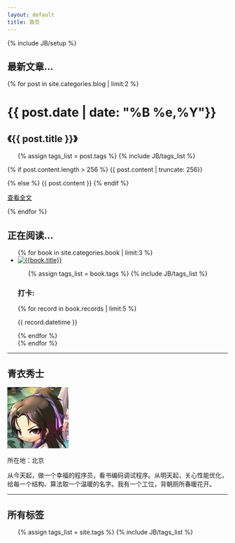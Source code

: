 ```yaml
---
layout: default
title: 首页
---
```

{% include JB/setup %}
<div class="row">
    <div class="span9">
        <h2>最新文章...</h2>
        {% for post in site.categories.blog | limit:2 %}
        <div class="well">
            <div class="row">
                <div class="span3 {% cycle 'pull-left','pull-right' %}">
                    <h1>{{ post.date | date: "%B %e,%Y"}}</h1>
                    <h2>《{{ post.title }}》</h2>
                     <ul class="tag_box inline">
                        {% assign tags_list = post.tags %}
                        {% include JB/tags_list %}
                    </ul>
                </div>
                <div class="span5">
                    {% if post.content.length > 256 %}
                        {{ post.content | truncate: 256}} </p>
                    {% else %}
                        {{ post.content }}
                    {% endif %}
                    <p><a href="{{ post.url }}" class="btn btn-primary pull-right">查看全文</a></p>
                </div>
            </div>
        </div>
        {% endfor %}
        <h2>正在阅读...</h2>
        <div class="row-fluid">
            <ul class="thumbnails">
            {% for book in site.categories.book | limit:3 %}
                <li class="span3">
                    <div class="thumbnail">
                        <a href="{{ book.url }}" class="thumbnail"> 
                            <img style="width: 200px; height: 270px;" class="img-rounded" alt="{{book.title}}" src="book/covers/{{ book.cover }}">
                        </a>
                        <div class="caption">
                            <ul class="tag_box inline">
                                {% assign tags_list = book.tags %}
                                {% include JB/tags_list %}
                            </ul>
                            <h3>打卡:</h3>
                            {% for record in book.records | limit:5 %}
                            <p>{{ record.datetime }}</p>
                            {% endfor %}
                        </div>
                    </div>
                </li>
            {% endfor %}
            </ul>
        </div>
    </div>
    <div class="span3">
        <hr>
        <div class="span3">
            <h2>青衣秀士</h2>
                <img src="images/hqingyi.jpg" style="width:140px;height:140px" class="img-rounded">
                <div class="caption">
                    <p>所在地：北京</p>
                    <p>从今天起，做一个幸福的程序员，看书编码调试程序。从明天起，关心性能优化，给每一个结构、算法取一个温暖的名字。我有一个工位，背朝厕所春暖花开。</p>
                </div>
        </div>
        <hr>
        <div class="span3">
            <h2>所有标签</h2>
            <ul class="tag_box inline">
            {% assign tags_list = site.tags %}
            {% include JB/tags_list %}
            </ul>
        </div>
    </div>
</div>



